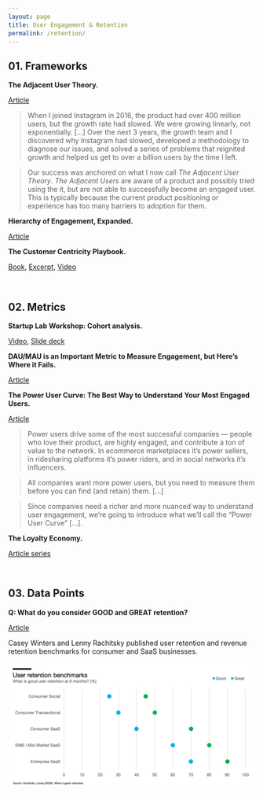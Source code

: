 ```yaml
---
layout: page
title: User Engagement & Retention
permalink: /retention/
---
```


## 01. Frameworks

**The Adjacent User Theory.**

[Article](https://andrewchen.co/the-adjacent-user-theory/)

> When I joined Instagram in 2016, the product had over 400 million users, but the growth rate had slowed. We were growing linearly, not exponentially. [...] Over the next 3 years, the growth team and I discovered why Instagram had slowed, developed a methodology to diagnose our issues, and solved a series of problems that reignited growth and helped us get to over a billion users by the time I left.

> Our success was anchored on what I now call *The Adjacent User Theory*. *The Adjacent Users* are aware of a product and possibly tried using the it, but are not able to successfully become an engaged user. This is typically because the current product positioning or experience has too many barriers to adoption for them.

**Hierarchy of Engagement, Expanded.**

[Article](https://medium.com/@sarahtavel/the-hierarchy-of-engagement-expanded-648329d60804)

**The Customer Centricity Playbook.**

[Book](https://wsp.wharton.upenn.edu/book/customer-centricity-playbook/), [Excerpt](https://executiveeducation.wharton.upenn.edu/wp-content/uploads/2019/01/Customer-Centricity-Playbook-Excerpt-2019.pdf), [Video](https://youtu.be/0iLQCNYdNb4)

&nbsp;
## 02. Metrics

**Startup Lab Workshop: Cohort analysis.**

[Video](https://youtu.be/NyhVdGmnh0I), [Slide deck](https://docs.google.com/presentation/d/1oWSKNZgtXCrc1dVEXhyzeJtX4AmBGQPGZi-u20BA5sA/edit#slide=id.p)

**DAU/MAU is an Important Metric to Measure Engagement, but Here’s Where it Fails.**

[Article](https://andrewchen.co/dau-mau-is-an-important-metric-but-heres-where-it-fails/)

**The Power User Curve: The Best Way to Understand Your Most Engaged Users.**

[Article](https://a16z.com/2018/08/06/power-user-curve-l30-l7/)

> Power users drive some of the most successful companies — people who love their product, are highly engaged, and contribute a ton of value to the network. In ecommerce marketplaces it’s power sellers, in ridesharing platforms it’s power riders, and in social networks it’s influencers.

> All companies want more power users, but you need to measure them before you can find (and retain) them. [...]

> Since companies need a richer and more nuanced way to understand user engagement, we’re going to introduce what we’ll call the “Power User Curve” [...].

**The Loyalty Economy.**

[Article series](https://hbr.org/2020/01/the-loyalty-economy)

&nbsp;
## 03. **Data Points**

**Q: What do you consider GOOD and GREAT retention?**

[Article](https://www.lennyrachitsky.com/p/what-is-good-retention-issue-29)

Casey Winters and Lenny Rachitsky published user retention and revenue retention benchmarks for consumer and SaaS businesses. 

![Retention benchmarks](/assets/images/RetentionBenchmarks.png)